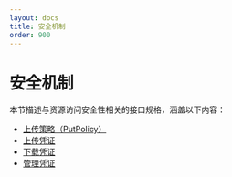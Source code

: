 ```yaml
---
layout: docs
title: 安全机制
order: 900
---
```


<a id="security"></a>
# 安全机制

本节描述与资源访问安全性相关的接口规格，涵盖以下内容：  

* [上传策略（PutPolicy）][putPolicyHref]
* [上传凭证][uploadTokenHref]
* [下载凭证][downloadTokenHref]
* [管理凭证][accessTokenHref]

[putPolicyHref]:     http://developer.qiniu.com/docs/v6/api/reference/security/put-policy.html     "上传策略"
[uploadTokenHref]:   http://developer.qiniu.com/docs/v6/api/reference/security/upload-token.html   "上传凭证"
[downloadTokenHref]: http://developer.qiniu.com/docs/v6/api/reference/security/download-token.html "下载凭证"
[accessTokenHref]:   http://developer.qiniu.com/docs/v6/api/reference/security/access-token.html   "管理凭证"
